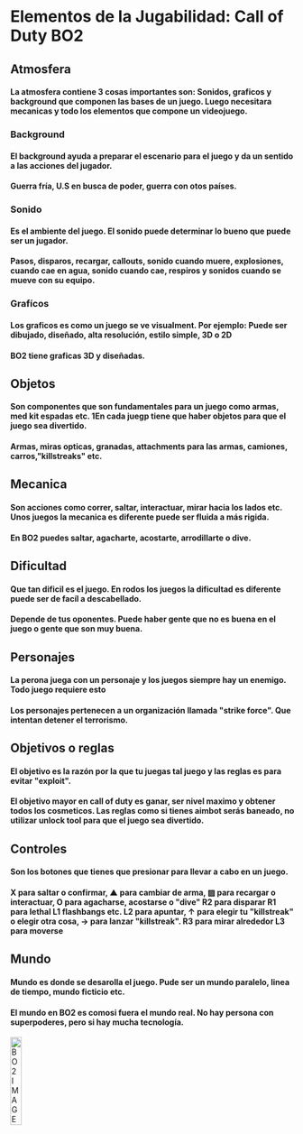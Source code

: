 # Elementos de la Jugabilidad: Call of Duty BO2

## Atmosfera

#### La atmosfera contiene 3 cosas importantes son: Sonidos, graficos y background que componen las bases de un juego. Luego necesitara mecanicas y todo los elementos que compone un videojuego.

### Background

#### El background ayuda a preparar el escenario para el juego y da un sentido a las acciones del jugador.
#### Guerra fría, U.S en busca de poder, guerra con otos países. 


### Sonido
#### Es el ambiente del juego. El sonido puede determinar lo bueno que puede ser un jugador.
#### Pasos, disparos, recargar, callouts, sonido cuando muere, explosiones, cuando cae en agua, sonido cuando cae, respiros y sonidos cuando se mueve con su equipo.

### Grafícos

#### Los graficos es como un juego se ve visualment. Por ejemplo: Puede ser dibujado, diseñado, alta resolución, estilo simple, 3D o 2D
#### BO2 tiene graficas 3D y diseñadas.

## Objetos
#### Son componentes que son fundamentales para un juego como armas, med kit espadas etc. 1En cada juegp tiene que haber objetos para que el juego sea divertido.
#### Armas, miras opticas, granadas, attachments para las armas, camiones, carros,"killstreaks" etc.

## Mecanica
#### Son acciones como correr, saltar, interactuar, mirar hacia los lados etc. Unos juegos la mecanica es diferente puede ser fluida a más rigida.
#### En BO2 puedes saltar, agacharte, acostarte, arrodillarte o dive.

## Dificultad
#### Que tan dificil es el juego. En rodos los juegos la dificultad es diferente puede ser de facíl a descabellado.
#### Depende de tus oponentes. Puede haber gente que no es buena en el juego o gente que son muy buena.

## Personajes
#### La perona juega con un personaje y los juegos siempre hay un enemigo. Todo juego requiere esto
####  Los personajes pertenecen a un organización llamada "strike force". Que intentan detener el terrorismo.

## Objetivos o reglas
#### El objetivo es la razón por la que tu juegas tal juego y las reglas es para evitar "exploit".
####  El objetivo mayor en call of duty es ganar, ser nivel maximo y obtener todos los cosmeticos. Las reglas como si tienes aimbot serás baneado, no utilizar unlock tool para que el juego sea divertido.

## Controles
#### Son los botones que tienes que presionar para llevar a cabo en un juego.
#### X para saltar o confirmar, ▲ para cambiar de arma, ▨ para recargar o interactuar, O para agacharse, acostarse o "dive" R2 para disparar R1 para lethal L1 flashbangs etc. L2 para apuntar, ↑ para elegir tu "killstreak" o elegir otra cosa, → para lanzar "killstreak". R3 para mirar alrededor L3 para moverse

## Mundo
#### Mundo es donde se desarolla el juego. Pude ser un mundo paralelo, linea de tiempo, mundo ficticio etc.
#### El mundo en BO2 es comosi fuera el mundo real. No hay persona con superpoderes, pero si hay mucha tecnología.
<img      src= "https://th.bing.com/th/id/R.7fa1ac8766f1b4732b0cf946f2e1d83f?rik=%2fAVXBPVrTx0b%2bw&pid=ImgRaw&r=0"
          title= "BO2 IMAGE"
          width= "20%"
          height= "20%" />
